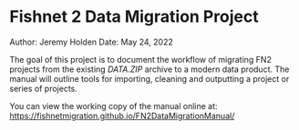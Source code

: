 # Fishnet 2 Data Migration Project

Author: Jeremy Holden 
Date: May 24, 2022  

The goal of this project is to document the workflow of migrating FN2 projects from the existing *DATA.ZIP* archive to a modern data product. The manual will outline tools for importing, cleaning and outputting a project or series of projects.

You can view the working copy of the manual online at: https://fishnetmigration.github.io/FN2DataMigrationManual/
